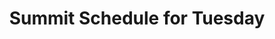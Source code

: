 ---
layout       : blocks/page-component
component    : schedule/summit-day.html
day          : Tue
title        : Summit Schedule for Tuesday
type         : schedule
---